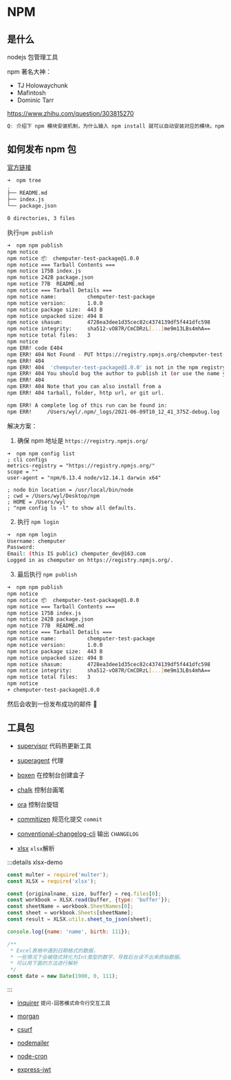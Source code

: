 # NPM

## 是什么

nodejs 包管理工具

npm 著名大神：

- TJ Holowaychunk
- Mafintosh
- Dominic Tarr

https://www.zhihu.com/question/303815270


``` js
Q: 介绍下 npm 模块安装机制，为什么输入 npm install 就可以自动安装对应的模块。npm 模块安装机制
```

## 如何发布 npm 包

[官方链接](https://docs.npmjs.com/packages-and-modules/contributing-packages-to-the-registry)

```bash
➜  npm tree
.
├── README.md
├── index.js
└── package.json

0 directories, 3 files
```

执行`npm publish`

```bash
➜  npm npm publish
npm notice
npm notice 📦  chemputer-test-package@1.0.0
npm notice === Tarball Contents ===
npm notice 175B index.js
npm notice 242B package.json
npm notice 77B  README.md
npm notice === Tarball Details ===
npm notice name:          chemputer-test-package
npm notice version:       1.0.0
npm notice package size:  443 B
npm notice unpacked size: 494 B
npm notice shasum:        4728ea3dee1d35cec82c4374139df5f441dfc598
npm notice integrity:     sha512-vO87R/CmCDRzL[...]me9m13LBs4mhA==
npm notice total files:   3
npm notice
npm ERR! code E404
npm ERR! 404 Not Found - PUT https://registry.npmjs.org/chemputer-test-package - Not found
npm ERR! 404
npm ERR! 404  'chemputer-test-package@1.0.0' is not in the npm registry.
npm ERR! 404 You should bug the author to publish it (or use the name yourself!)
npm ERR! 404
npm ERR! 404 Note that you can also install from a
npm ERR! 404 tarball, folder, http url, or git url.

npm ERR! A complete log of this run can be found in:
npm ERR!     /Users/wyl/.npm/_logs/2021-06-09T10_12_41_375Z-debug.log
```

解决方案：

1. 确保 npm 地址是 `https://registry.npmjs.org/`

```
➜  npm npm config list
; cli configs
metrics-registry = "https://registry.npmjs.org/"
scope = ""
user-agent = "npm/6.13.4 node/v12.14.1 darwin x64"

; node bin location = /usr/local/bin/node
; cwd = /Users/wyl/Desktop/npm
; HOME = /Users/wyl
; "npm config ls -l" to show all defaults.
```

2. 执行 `npm login`

```bash
➜  npm npm login
Username: chemputer
Password:
Email: (this IS public) chemputer_dev@163.com
Logged in as chemputer on https://registry.npmjs.org/.
```

3. 最后执行 `npm publish`

```bash
➜  npm npm publish
npm notice
npm notice 📦  chemputer-test-package@1.0.0
npm notice === Tarball Contents ===
npm notice 175B index.js
npm notice 242B package.json
npm notice 77B  README.md
npm notice === Tarball Details ===
npm notice name:          chemputer-test-package
npm notice version:       1.0.0
npm notice package size:  443 B
npm notice unpacked size: 494 B
npm notice shasum:        4728ea3dee1d35cec82c4374139df5f441dfc598
npm notice integrity:     sha512-vO87R/CmCDRzL[...]me9m13LBs4mhA==
npm notice total files:   3
npm notice
+ chemputer-test-package@1.0.0
```

然后会收到一份发布成功的邮件 📧





## 工具包

- [supervisor](https://www.npmjs.com/package/supervisor) 代码热更新工具

- [superagent](https://www.npmjs.com/package/superagent) 代理

- [boxen](https://www.npmjs.com/package/boxen) 在控制台创建盒子

- [chalk](https://www.npmjs.com/package/chalk) 控制台画笔

- [ora](https://www.npmjs.com/package/ora) 控制台旋钮

- [commitizen](https://www.npmjs.com/package/commitizen) 规范化提交 `commit`

- [conventional-changelog-cli](https://www.npmjs.com/package/conventional-changelog-cli) 输出 `CHANGELOG`

- [xlsx](https://www.npmjs.com/package/xlsx) `xlsx`解析


:::details xlsx-demo
```js
const multer = require('multer');
const XLSX = require('xlsx');

const {originalname, size, buffer} = req.files[0];
const workbook = XLSX.read(buffer, {type: 'buffer'});
const sheetName = workbook.SheetNames[0];
const sheet = workbook.Sheets[sheetName];
const result = XLSX.utils.sheet_to_json(sheet);

console.log({name: 'name', birth: 111});

/**
 * Excel表格中遇到日期格式的数据，
 * 一些情况下会被隐式转化为Int类型的数字，导致后台读不出来原始数据。
 * 可以用下面的方法进行解析
 */
const date = new Date(1900, 0, 111);
```
:::

- [inquirer](https://www.npmjs.com/package/inquirer) `提问-回答模式命令行交互工具`

- [morgan](https://www.npmjs.com/package/morgan)

- [csurf](https://www.npmjs.com/package/csurf)

- [nodemailer](https://www.npmjs.com/package/nodemailer)

- [node-cron](https://www.npmjs.com/package/node-cron)

- [express-jwt](https://www.npmjs.com/package/express-jwt)